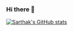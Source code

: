 ### Hi there 👋

[![Sarthak's GitHub stats](https://github-readme-stats.vercel.app/api?username=sarthak-mahapatra)](https://github.com/anuraghazra/github-readme-stats)

<!--
**sarthak-mahapatra/sarthak-mahapatra** is a ✨ _special_ ✨ repository because its `README.md` (this file) appears on your GitHub profile.

Here are some ideas to get you started:

- 🔭 I’m currently working on ...
- 🌱 I’m currently learning ...
- 👯 I’m looking to collaborate on ...
- 🤔 I’m looking for help with ...
- 💬 Ask me about ...
- 📫 How to reach me: ...
- 😄 Pronouns: ...
- ⚡ Fun fact: ...
-->
